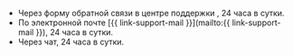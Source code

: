 * Через форму обратной связи в центре поддержки , 24 часа в сутки.
* По электронной почте [{{ link-support-mail }}](mailto:{{ link-support-mail }}), 24 часа в сутки.
* Через чат, 24 часа в сутки.